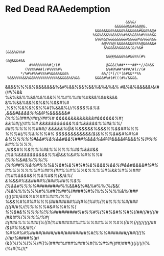 # Red Dead RAAedemption
                                                                               
                                                                                
                                                                                
                                                           &&%&/                
                                                      &&&&&@&&#&&@@&.           
                                             &&&&&&&&%&&&&%&&&&&&#&&&%&@#       
                                            %&&%&&&%%&%&%%#%&%&&%%#%%%%&&       
                                             &%&%&@&&&&&&&&@&&&&@%&%&&%&&       
                                                &@%%%@(&&&&&&&&%%%@&&&&&#       
                                                 &%&&&&%&&&&&(&/%&#(&&&%&%%#    
                                                  &&@@&&&&%&#&&%%(#%(&@&&&#&&   
               #%%%%%%%%#(/(#                     @&&&(%##****##**//&%&&        
             (%%%%###(/#%%%%#%                    &%#@%##*###/#(//(#            
           */%#%#%%#%%%#%&&&%&&&%               &%/(*(/(*(&#&&**%%              
     %&&%%%%&&%&&%%%%%%%%%%%&&&&&%&%&&       &&&&#%#(#(((#%/&&&&.               
   &&&&%%%&%&&&&&&&%&#%&&%&&%&&%&%&%&%     #&%&%&&&&&/&(#(/#/%&&                
   %&%&&%%&&%&%&&%%%#%%##%#&&&%&#&&&&     &%%&&%&&%&%&%%&&#%#                   
    ,%&%%&%&%&%%#(%&&&%(/*/%&&&%&%&      ,&&&#&&&&%%&@%&&&&&&#                  
          (%%%(###//##(//##%#            &&&&&&&&&&&&&#&&&&&&%#(                
              &&%#*/*(//#%%#            &&&&&&&&&&&%&%&&&&&%%#&%%/              
               ##%%%%%%###//            &&&&&%@&%&&&&&%&&&%%&&##%%%             
                %%%#(/%%&%%%#%          &&&&&&&&&&&&(&(&%%%&#&#%#%#             
               &%%%%%%#&&#%&%&&#&&%###%&&&%&@@&&&&@&&&%%@%%&#%%%%%,             
          ./#&&#%%&%%%#&%%%%%%#&%&&#&&(%&%&&&&&&&&&&%%@&&%&#%%#%%%#             
       *(%%%&#&%(%%(%(%%##%%&%#%%%&%&#%&%#%#%&%&&&%&&%@&&#&&&&#%#%*             
      #%%%%%%%#%##%(##%%#%%%&%%%%#%&&%#%%###(%#%&&&#&%%&%#&%(&/&%(              
    &%&&#%&&####%(###%##%%&%(%&&#%%%%######*###%%&&#&%#&%#%%(%/&&(              
 /%&%%%%%%#%%##(%##%(####%#%(%%%%%%&%(###(((((*##/&#&%#%##%##%/%%/              
%&&%#%#%#%%%(########%#(#%(%#%(%#%%%%#(###((((#/#%/(%%%%%#&#%%#%%(              
%%&#&%%%%%(%%#########%#%%#%(%#%&#%%#%((##((/#((((#(#&(#%(%%%%/%#(              
#(##&%%%###(%((#(%#######%#%%%##%%%%#%((#%(/(((/((((/##(&(#%%&/#%/              
%#%#%#%####(####/###(########%#(%%%#######/(##((((%(/(#/%####%*(#/              
(&((%(%%(%%/#((%(####%###%###%#(%%#%#((##/###(((/(/(//(%(%/#(%//(*        

